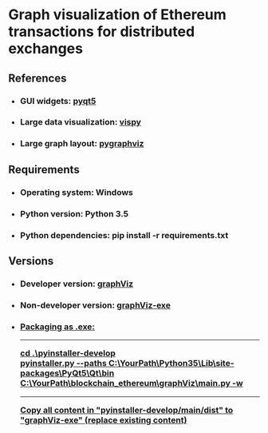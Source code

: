 <h1>Graph visualization of Ethereum transactions for distributed exchanges</h1>

<h2>References</h2>
<ul>
<h3><li>GUI widgets: <a href="https://github.com/PyQt5/PyQt">pyqt5</a></li></h3>
<h3><li>Large data visualization: <a href="https://github.com/vispy/vispy">vispy</a></li></h3>
<h3><li>Large graph layout: <a href="https://github.com/pygraphviz/pygraphviz">pygraphviz</a></li></h3>
</ul>

<h2>Requirements</h2>
<ul>
<h3><li>Operating system: Windows</li></h3>
<h3><li>Python version: Python 3.5</li></h3>
<h3><li>Python dependencies: pip install -r requirements.txt</li></h3>
</ul>

<h2>Versions</h2>
<ul>
<h3><li>Developer version: <a href="./graphViz">graphViz</a></li></h3>
<h3><li>Non-developer version: <a href="./graphViz-exe">graphViz-exe</li></h3>
<h3><li>
Packaging as .exe:<hr>
cd .\pyinstaller-develop<br>
pyinstaller.py --paths C:\YourPath\Python35\Lib\site-packages\PyQt5\Qt\bin C:\YourPath\blockchain_ethereum\graphViz\main.py -w<hr>
Copy all content in "pyinstaller-develop/main/dist" to "graphViz-exe" (replace existing content)
</li></h3>
</ul>